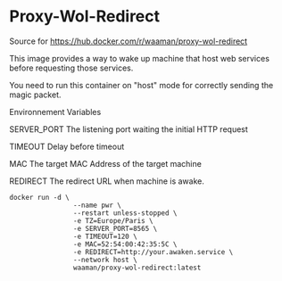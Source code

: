 # Proxy-Wol-Redirect

Source for https://hub.docker.com/r/waaman/proxy-wol-redirect

This image provides a way to wake up machine that host web services before requesting those services.

You need to run this container on "host" mode for correctly sending the magic packet.

Environnement Variables

SERVER_PORT
The listening port waiting the initial HTTP request

TIMEOUT
Delay before timeout

MAC
The target MAC Address of the target machine

REDIRECT
The redirect URL when machine is awake.

```docker
docker run -d \
                --name pwr \
                --restart unless-stopped \
                -e TZ=Europe/Paris \
                -e SERVER_PORT=8565 \
                -e TIMEOUT=120 \
                -e MAC=52:54:00:42:35:5C \
                -e REDIRECT=http://your.awaken.service \
                --network host \
                waaman/proxy-wol-redirect:latest
```
